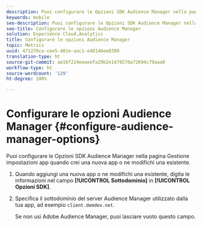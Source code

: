 ```yaml
---
description: Puoi configurare le Opzioni SDK Audience Manager nella pagina Gestione impostazioni app quando crei una nuova app o ne modifichi una esistente.
keywords: mobile
seo-description: Puoi configurare le Opzioni SDK Audience Manager nella pagina Gestione impostazioni app quando crei una nuova app o ne modifichi una esistente.
seo-title: Configurare le opzioni Audience Manager
solution: Experience Cloud,Analytics
title: Configurare le opzioni Audience Manager
topic: Metrics
uuid: 471270ca-cee5-401e-aac1-e48146ee8399
translation-type: ht
source-git-commit: ae16f224eeaeefa29b2e1479270a72694c79aaa0
workflow-type: ht
source-wordcount: '129'
ht-degree: 100%

---
```



# Configurare le opzioni Audience Manager {#configure-audience-manager-options}

Puoi configurare le Opzioni SDK Audience Manager nella pagina Gestione impostazioni app quando crei una nuova app o ne modifichi una esistente.

1. Quando aggiungi una nuova app o ne modifichi una esistente, digita le informazioni nel campo **[!UICONTROL Sottodominio]** in **[!UICONTROL Opzioni SDK]**.

1. Specifica il sottodominio del server Audience Manager utilizzato dalla tua app, ad esempio `client.demdex.net`.

   Se non usi Adobe Audience Manager, puoi lasciare vuoto questo campo.